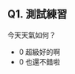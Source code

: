 ## Q1. 測試練習

今天天氣如何？

* <span class="vote-count" data-voteid="q1-1">0</span> <span class="vote-btn" data-voteid="q1-1">超級好的啊</button>
* <span class="vote-count" data-voteid="q1-2">0</span> <span class="vote-btn" data-voteid="q1-2">也還不錯啦</button>